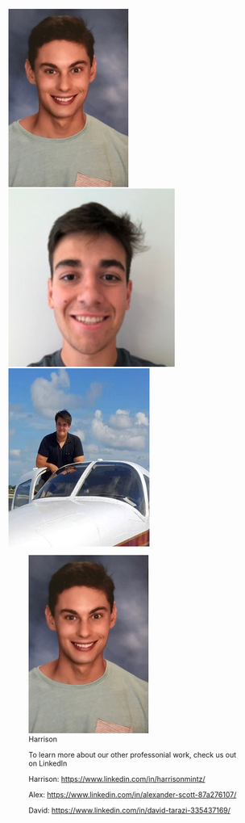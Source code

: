 <img src="https://github.com/sd19spring/Audio-Visualization/blob/master/docs/IMG-3518.JPG" width="238" height="353" /> <img src="https://github.com/sd19spring/Audio-Visualization/blob/master/docs/David_headshot.JPG" width="330" height="353" /> <img src="https://github.com/sd19spring/Audio-Visualization/blob/master/docs/Alex_headshot.JPG" width="280" height="353" />
<figure> <img src="https://github.com/sd19spring/Audio-Visualization/blob/master/docs/IMG-3518.JPG" width="238" height="353" /> <figcaption> Harrison </figcaption </figure>

To learn more about our other professonial work, check us out on LinkedIn

Harrison: https://www.linkedin.com/in/harrisonmintz/

Alex: https://www.linkedin.com/in/alexander-scott-87a276107/

David: https://www.linkedin.com/in/david-tarazi-335437169/
